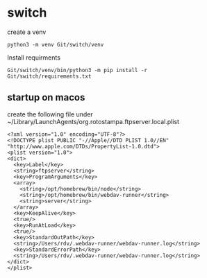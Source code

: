 # switch

create a venv

```
python3 -m venv Git/switch/venv
```

Install requirments 

```
Git/switch/venv/bin/python3 -m pip install -r Git/switch/requirements.txt 
```

## startup on macos

create the following file under ~/Library/LaunchAgents/org.rotostampa.ftpserver.local.plist

```
<?xml version="1.0" encoding="UTF-8"?>
<!DOCTYPE plist PUBLIC "-//Apple//DTD PLIST 1.0//EN" "http://www.apple.com/DTDs/PropertyList-1.0.dtd">
<plist version="1.0">
<dict>
  <key>Label</key>
  <string>ftpserver</string>
  <key>ProgramArguments</key>
  <array>
    <string>/opt/homebrew/bin/node</string>
    <string>/opt/homebrew/bin/webdav-runner</string>
    <string>server</string>
  </array>
  <key>KeepAlive</key>
  <true/>
  <key>RunAtLoad</key>
  <true/>
  <key>StandardOutPath</key>
  <string>/Users/rdv/.webdav-runner/webdav-runner.log</string>
  <key>StandardErrorPath</key>
  <string>/Users/rdv/.webdav-runner/webdav-runner.log</string>
</dict>
</plist>
```
